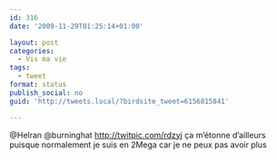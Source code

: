 ```yaml
---
id: 316
date: '2009-11-29T01:25:14+01:00'

layout: post
categories:
  - Vis ma vie
tags:
  - tweet
format: status
publish_social: no
guid: 'http://tweets.local/?birdsite_tweet=6156815841'

---
```


@Helran @burninghat http://twitpic.com/rdzyj ça m’étonne d’ailleurs puisque normalement je suis en 2Mega car je ne peux pas avoir plus